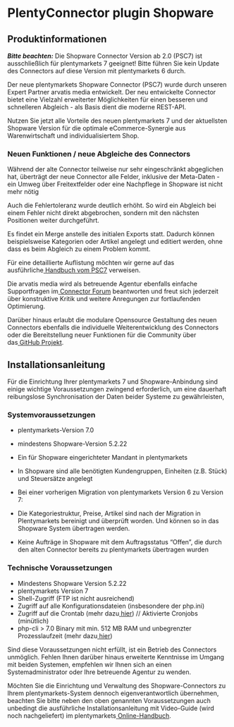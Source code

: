 # PlentyConnector plugin Shopware

## Produktinformationen

<div class="alert alert-warning" role="alert">
   <strong><i>Bitte beachten:</strong></i>
Die Shopware Connector Version ab 2.0 (PSC7) ist ausschließlich für plentymarkets 7 geeignet! Bitte führen Sie kein Update des Connectors auf diese Version mit plentymarkets 6 durch.
</div>

Der neue plentymarkets Shopware Connector (PSC7) wurde durch unseren Expert Partner arvatis media entwickelt. Der neu entwickelte Connector bietet eine Vielzahl erweiterter Möglichkeiten für einen besseren und schnelleren Abgleich - als Basis dient die moderne REST-API.

Nutzen Sie jetzt alle Vorteile des neuen plentymarkets 7 und der aktuellsten Shopware Version für die optimale eCommerce-Synergie aus Warenwirtschaft und individualisiertem Shop.


### Neuen Funktionen / neue Abgleiche des Connectors

Während der alte Connector teilweise nur sehr eingeschränkt abgeglichen hat, überträgt der neue Connector alle Felder, inklusive der Meta-Daten - ein Umweg über Freitextfelder oder eine Nachpflege in Shopware ist nicht mehr nötig

Auch die Fehlertoleranz wurde deutlich erhöht. So wird ein Abgleich bei einem Fehler nicht direkt abgebrochen, sondern mit den nächsten Positionen weiter durchgeführt.

Es findet ein Merge anstelle des initialen Exports statt. Dadurch können beispielsweise Kategorien oder Artikel angelegt und editiert werden, ohne dass es beim Abgleich zu einem Problem kommt.

Für eine detaillierte Auflistung möchten wir gerne auf das ausführliche[ ](https://www.google.com/url?q=https://docs.google.com/document/d/10mPeV3xqx4We71dYQdPmJK2qvb21Rpym6FG_tKwHKfc/edit?usp%3Dsharing&sa=D&ust=1507645556705000&usg=AFQjCNFBKAe5FIQiGcXF9GA-z2Uud2MKmQ)<span class="c9">[Handbuch vom PSC7](https://www.google.com/url?q=https://docs.google.com/document/d/10mPeV3xqx4We71dYQdPmJK2qvb21Rpym6FG_tKwHKfc/edit?usp%3Dsharing&sa=D&ust=1507645556706000&usg=AFQjCNEVv48pBAe8ezFN7q5-XRZZma-FXA) verweisen.

Die arvatis media wird als betreuende Agentur ebenfalls einfache Supportfragen im[ ](https://www.google.com/url?q=https://forum.plentymarkets.com/c/shopware-connector&sa=D&ust=1507645556707000&usg=AFQjCNE_enSGlva-gtn1hLPZX90WtAVquA)<span class="c9">[Connector Forum](https://www.google.com/url?q=https://forum.plentymarkets.com/c/shopware-connector&sa=D&ust=1507645556707000&usg=AFQjCNE_enSGlva-gtn1hLPZX90WtAVquA) beantworten und freut sich jederzeit über konstruktive Kritik und weitere Anregungen zur fortlaufenden Optimierung.

Darüber hinaus erlaubt die modulare Opensource Gestaltung des neuen Connectors ebenfalls die individuelle Weiterentwicklung des Connectors oder die Bereitstellung neuer Funktionen für die Community über das[ ](https://www.google.com/url?q=https://github.com/plentymarkets/plentymarkets-shopware-connector/branches&sa=D&ust=1507645556708000&usg=AFQjCNF3KInI2eUu3AdOgvbt6eIPUjqjtg)<span class="c9">[GitHub Projekt](https://www.google.com/url?q=https://github.com/plentymarkets/plentymarkets-shopware-connector/branches&sa=D&ust=1507645556709000&usg=AFQjCNEc8D9qxJkLBgMuIuZbCvJZSSUOXg).

## Installationsanleitung

Für die Einrichtung Ihrer plentymarkets 7 und Shopware-Anbindung sind einige wichtige Voraussetzungen zwingend erforderlich, um eine dauerhaft reibungslose Synchronisation der Daten beider Systeme zu gewährleisten,

### Systemvoraussetzungen

*   plentymarkets-Version 7.0
*   mindestens Shopware-Version 5.2.22
*   Ein für Shopware eingerichteter Mandant in plentymarkets
*   <span class="c11">In Shopware sind alle benötigten Kundengruppen, Einheiten (z.B. Stück) und Steuersätze angelegt
*   Bei einer vorherigen Migration von plentymarkets Version 6 zu Version 7:

*   <span class="c11">Die Kategoriestruktur, Preise, Artikel sind nach der Migration in Plentymarkets bereinigt und überprüft worden. Und können so in das Shopware System übertragen werden.
*   Keine Aufträge in Shopware mit dem Auftragsstatus “Offen”, die durch den alten Connector bereits zu plentymarkets übertragen wurden

### Technische Voraussetzungen

*   Mindestens Shopware Version 5.2.22
*   plentymarkets Version 7
*   Shell-Zugriff (FTP ist nicht ausreichend)
*   Zugriff auf alle Konfigurationsdateien (insbesondere der <span class="c18">php.ini)
*   Zugriff auf die Crontab (mehr dazu[ ](https://www.google.com/url?q=http://man.plentymarkets.eu/tools/shopware-connector/installation/%232-4&sa=D&ust=1507645556713000&usg=AFQjCNGlNwHjHXklELIk7h0zee0xaX4JxQ)<span class="c13">[hier](https://www.google.com/url?q=http://man.plentymarkets.eu/tools/shopware-connector/installation/%232-4&sa=D&ust=1507645556713000&usg=AFQjCNGlNwHjHXklELIk7h0zee0xaX4JxQ)) // Aktivierte Cronjobs (minütlich)
*   php-cli > 7.0 Binary mit min. 512 MB RAM und unbegrenzter Prozesslaufzeit (mehr dazu[ ](https://www.google.com/url?q=http://man.plentymarkets.eu/tools/shopware-connector/installation/%232-1&sa=D&ust=1507645556714000&usg=AFQjCNHRqhkpvYZY_MT-7htcrsSKgjKUiw)<span class="c13">[hier](https://www.google.com/url?q=http://man.plentymarkets.eu/tools/shopware-connector/installation/%232-1&sa=D&ust=1507645556714000&usg=AFQjCNHRqhkpvYZY_MT-7htcrsSKgjKUiw))

Sind diese Voraussetzungen nicht erfüllt, ist ein Betrieb des Connectors unmöglich. Fehlen Ihnen darüber hinaus erweiterte Kenntnisse im Umgang mit beiden Systemen, empfehlen wir Ihnen sich an einen Systemadministrator oder Ihre betreuende Agentur zu wenden.

Möchten Sie die Einrichtung und Verwaltung des Shopware-Connectors zu Ihrem plentymarkets-System dennoch eigenverantwortlich übernehmen, beachten Sie bitte neben den oben genannten Voraussetzungen auch unbedingt die ausführliche Installationsanleitung mit Video-Guide (wird noch nachgeliefert) im plentymarkets[ ](https://www.google.com/url?q=https://docs.google.com/document/d/10mPeV3xqx4We71dYQdPmJK2qvb21Rpym6FG_tKwHKfc/edit?usp%3Dsharing&sa=D&ust=1507645556715000&usg=AFQjCNHEVvgshtaGdC-_Ba42SIi4Rk4GAg)<span class="c9">[Online-Handbuch](https://www.google.com/url?q=https://docs.google.com/document/d/10mPeV3xqx4We71dYQdPmJK2qvb21Rpym6FG_tKwHKfc/edit?usp%3Dsharing&sa=D&ust=1507645556715000&usg=AFQjCNHEVvgshtaGdC-_Ba42SIi4Rk4GAg).